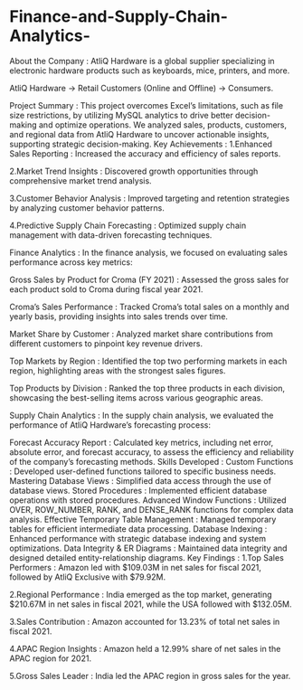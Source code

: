 # Finance-and-Supply-Chain-Analytics-

About the Company :
AtliQ Hardware is a global supplier specializing in electronic hardware products such as keyboards, mice, printers, and more.

AtliQ Hardware → Retail Customers (Online and Offline) → Consumers.

Project Summary :
This project overcomes Excel’s limitations, such as file size restrictions, by utilizing MySQL analytics to drive better decision-making and optimize operations.
We analyzed sales, products, customers, and regional data from AtliQ Hardware to uncover actionable insights, supporting strategic decision-making.
Key Achievements :
1.Enhanced Sales Reporting : Increased the accuracy and efficiency of sales reports.

2.Market Trend Insights : Discovered growth opportunities through comprehensive market trend analysis.

3.Customer Behavior Analysis : Improved targeting and retention strategies by analyzing customer behavior patterns.

4.Predictive Supply Chain Forecasting : Optimized supply chain management with data-driven forecasting techniques.

Finance Analytics :
In the finance analysis, we focused on evaluating sales performance across key metrics:

Gross Sales by Product for Croma (FY 2021) : Assessed the gross sales for each product sold to Croma during fiscal year 2021.

Croma’s Sales Performance : Tracked Croma’s total sales on a monthly and yearly basis, providing insights into sales trends over time.

Market Share by Customer : Analyzed market share contributions from different customers to pinpoint key revenue drivers.

Top Markets by Region : Identified the top two performing markets in each region, highlighting areas with the strongest sales figures.

Top Products by Division : Ranked the top three products in each division, showcasing the best-selling items across various geographic areas.

Supply Chain Analytics :
In the supply chain analysis, we evaluated the performance of AtliQ Hardware’s forecasting process:

Forecast Accuracy Report : Calculated key metrics, including net error, absolute error, and forecast accuracy, to assess the efficiency and reliability of the company’s forecasting methods.
Skills Developed :
 Custom Functions : Developed user-defined functions tailored to specific business needs.
 Mastering Database Views : Simplified data access through the use of database views.
 Stored Procedures : Implemented efficient database operations with stored procedures.
 Advanced Window Functions : Utilized OVER, ROW_NUMBER, RANK, and DENSE_RANK functions for complex data analysis.
 Effective Temporary Table Management : Managed temporary tables for efficient intermediate data processing.
 Database Indexing : Enhanced performance with strategic database indexing and system optimizations.
 Data Integrity & ER Diagrams : Maintained data integrity and designed detailed entity-relationship diagrams.
Key Findings :
1.Top Sales Performers : Amazon led with $109.03M in net sales for fiscal 2021, followed by AtliQ Exclusive with $79.92M.

2.Regional Performance : India emerged as the top market, generating $210.67M in net sales in fiscal 2021, while the USA followed with $132.05M.

3.Sales Contribution : Amazon accounted for 13.23% of total net sales in fiscal 2021.

4.APAC Region Insights : Amazon held a 12.99% share of net sales in the APAC region for 2021.

5.Gross Sales Leader : India led the APAC region in gross sales for the year.
